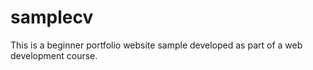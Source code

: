 # samplecv
This is a beginner portfolio website sample developed as part of a web development course.
